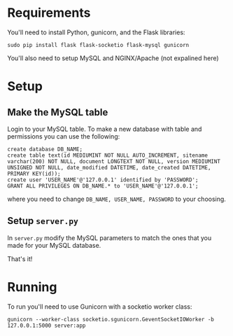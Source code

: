 # Requirements

You'll need to install Python, gunicorn, and the Flask libraries:

```sudo pip install flask flask-socketio flask-mysql gunicorn```

You'll also need to setup MySQL and NGINX/Apache (not expalined here)


# Setup

## Make the MySQL table

Login to your MySQL table. To make a new database with table and permissions you can use the following:

```
create database DB_NAME;
create table text(id MEDIUMINT NOT NULL AUTO_INCREMENT, sitename varchar(200) NOT NULL, document LONGTEXT NOT NULL, version MEDIUMINT UNSIGNED NOT NULL, date_modified DATETIME, date_created DATETIME, PRIMARY KEY(id));
create user 'USER_NAME'@'127.0.0.1' identified by 'PASSWORD';
GRANT ALL PRIVILEGES ON DB_NAME.* to 'USER_NAME'@'127.0.0.1';
```

where you need to change ```DB_NAME, USER_NAME, PASSWORD``` to your choosing.

## Setup ```server.py```

In ```server.py``` modify the MySQL parameters to match the ones that you made for your MySQL database.

That's it!

# Running

To run you'll need to use Gunicorn with a socketio worker class:

```
gunicorn --worker-class socketio.sgunicorn.GeventSocketIOWorker -b 127.0.0.1:5000 server:app
```

